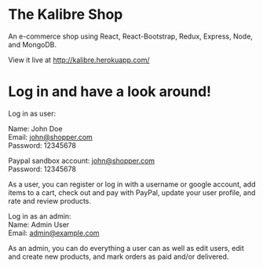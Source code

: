 # The Kalibre Shop
An e-commerce shop using React, React-Bootstrap, Redux, Express, Node, and MongoDB.

View it live at http://kalibre.herokuapp.com/

# Log in and have a look around!

Log in as user:  
  
Name: John Doe  
Email: john@shopper.com  
Password: 12345678  

Paypal sandbox account: john@shopper.com  
Password: 12345678  

As a user, you can register or log in with a username or google account, add items to a cart, check out and pay with PayPal, update your user profile, and rate and review products.  
  
Log in as an admin:  
Name: Admin User  
Email: admin@example.com  

As an admin, you can do everything a user can as well as edit users, edit and create new products, and mark orders as paid and/or delivered.  




